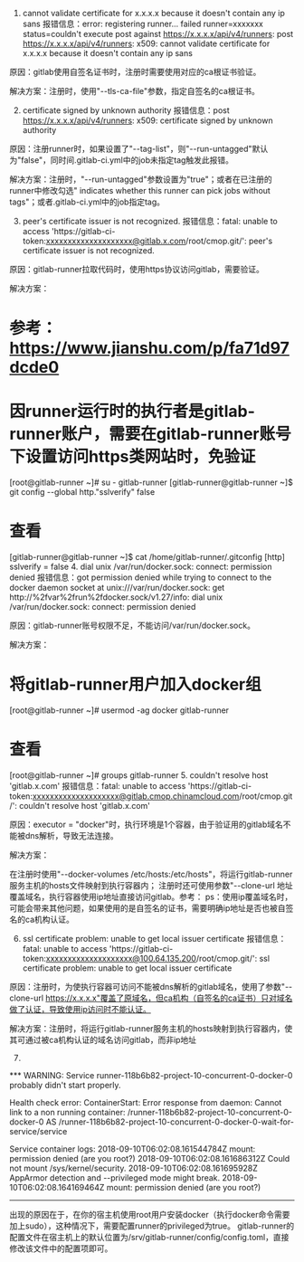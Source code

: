 1. cannot validate certificate for x.x.x.x because it doesn't contain any ip sans
报错信息：error: registering runner... failed runner=xxxxxxx status=couldn't execute post against https://x.x.x.x/api/v4/runners: post https://x.x.x.x/api/v4/runners: x509: cannot validate certificate for x.x.x.x because it doesn't contain any ip sans

原因：gitlab使用自签名证书时，注册时需要使用对应的ca根证书验证。

解决方案：注册时，使用"--tls-ca-file"参数，指定自签名的ca根证书。

2. certificate signed by unknown authority
报错信息：post https://x.x.x.x/api/v4/runners: x509: certificate signed by unknown authority

原因：注册runner时，如果设置了"--tag-list"，则"--run-untagged"默认为"false"，同时间.gitlab-ci.yml中的job未指定tag触发此报错。

解决方案：注册时，"--run-untagged"参数设置为"true"；或者在已注册的runner中修改勾选" indicates whether this runner can pick jobs without tags"；或者.gitlab-ci.yml中的job指定tag。

3. peer's certificate issuer is not recognized.
报错信息：fatal: unable to access 'https://gitlab-ci-token:xxxxxxxxxxxxxxxxxxxx@gitlab.x.com/root/cmop.git/': peer's certificate issuer is not recognized.



原因：gitlab-runner拉取代码时，使用https协议访问gitlab，需要验证。

解决方案：

# 参考：https://www.jianshu.com/p/fa71d97dcde0
# 因runner运行时的执行者是gitlab-runner账户，需要在gitlab-runner账号下设置访问https类网站时，免验证
[root@gitlab-runner ~]# su - gitlab-runner
[gitlab-runner@gitlab-runner ~]$ git config --global http."sslverify" false

# 查看
[gitlab-runner@gitlab-runner ~]$ cat /home/gitlab-runner/.gitconfig
[http]
    sslverify = false
4. dial unix /var/run/docker.sock: connect: permission denied
报错信息：got permission denied while trying to connect to the docker daemon socket at unix:///var/run/docker.sock: get http://%2fvar%2frun%2fdocker.sock/v1.27/info: dial unix /var/run/docker.sock: connect: permission denied

原因：gitlab-runner账号权限不足，不能访问/var/run/docker.sock。

解决方案：

# 将gitlab-runner用户加入docker组
[root@gitlab-runner ~]# usermod -ag docker gitlab-runner

# 查看
[root@gitlab-runner ~]# groups gitlab-runner
5. couldn't resolve host 'gitlab.x.com'
报错信息：fatal: unable to access 'https://gitlab-ci-token:xxxxxxxxxxxxxxxxxxxx@gitlab.cmop.chinamcloud.com/root/cmop.git/': couldn't resolve host 'gitlab.x.com'

原因：executor = "docker"时，执行环境是1个容器，由于验证用的gitlab域名不能被dns解析，导致无法连接。

解决方案：

在注册时使用"--docker-volumes /etc/hosts:/etc/hosts"，将运行gitlab-runner服务主机的hosts文件映射到执行容器内；
注册时还可使用参数"--clone-url 地址覆盖域名，执行容器使用ip地址直接访问gitlab。参考：
ps：使用ip覆盖域名时，可能会带来其他问题，如果使用的是自签名的证书，需要明确ip地址是否也被自签名的ca机构认证。

6. ssl certificate problem: unable to get local issuer certificate
报错信息：fatal: unable to access 'https://gitlab-ci-token:xxxxxxxxxxxxxxxxxxxx@100.64.135.200/root/cmop.git/': ssl certificate problem: unable to get local issuer certificate



原因：注册时，为使执行容器可访问不能被dns解析的gitlab域名，使用了参数"--clone-url https://x.x.x.x"覆盖了原域名，但ca机构（自签名的ca证书）只对域名做了认证，导致使用ip访问时不能认证。

解决方案：注册时，将运行gitlab-runner服务主机的hosts映射到执行容器内，使其可通过被ca机构认证的域名访问gitlab，而非ip地址

7.
*** WARNING: Service runner-118b6b82-project-10-concurrent-0-docker-0 probably didn't start properly.

Health check error:
ContainerStart: Error response from daemon: Cannot link to a non running container: /runner-118b6b82-project-10-concurrent-0-docker-0 AS /runner-118b6b82-project-10-concurrent-0-docker-0-wait-for-service/service

Service container logs:
2018-09-10T06:02:08.161544784Z mount: permission denied (are you root?)
2018-09-10T06:02:08.161686312Z Could not mount /sys/kernel/security.
2018-09-10T06:02:08.161695928Z AppArmor detection and --privileged mode might break.
2018-09-10T06:02:08.164169464Z mount: permission denied (are you root?)

*********

出现的原因在于，在你的宿主机使用root用户安装docker（执行docker命令需要加上sudo），这种情况下，需要配置runner的privileged为true。
gitlab-runner的配置文件在宿主机上的默认位置为/srv/gitlab-runner/config/config.toml，直接修改该文件中的配置项即可。
